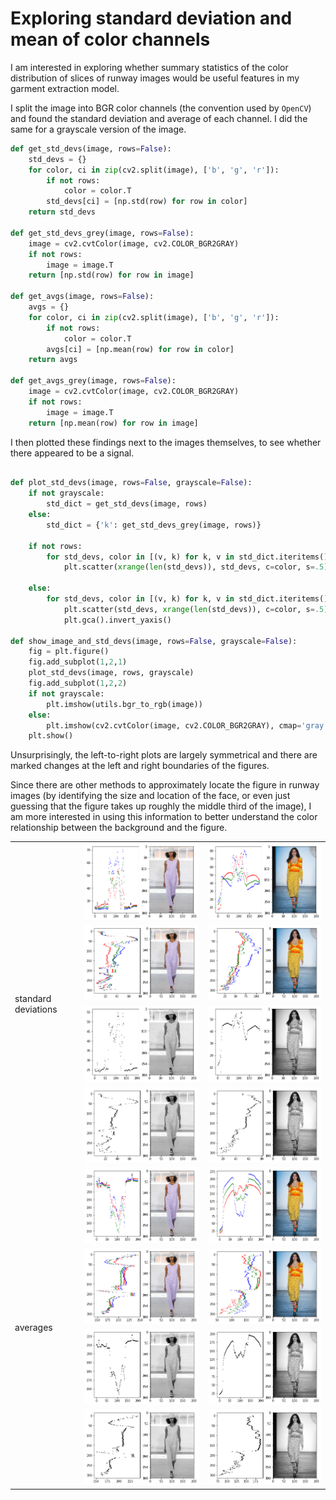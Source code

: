 # Exploring standard deviation and mean of color channels

I am interested in exploring whether summary statistics of the color distribution of slices of runway images would be useful features in my garment extraction model.

I split the image into BGR color channels (the convention used by `OpenCV`) and found the standard deviation and average of each channel. I did the same for a grayscale version of the image.


```python
def get_std_devs(image, rows=False):
    std_devs = {}   
    for color, ci in zip(cv2.split(image), ['b', 'g', 'r']):
        if not rows:
            color = color.T
        std_devs[ci] = [np.std(row) for row in color]                
    return std_devs

def get_std_devs_grey(image, rows=False):
    image = cv2.cvtColor(image, cv2.COLOR_BGR2GRAY)
    if not rows:
        image = image.T
    return [np.std(row) for row in image]

def get_avgs(image, rows=False):
    avgs = {}   
    for color, ci in zip(cv2.split(image), ['b', 'g', 'r']):
        if not rows:
            color = color.T
        avgs[ci] = [np.mean(row) for row in color]                
    return avgs

def get_avgs_grey(image, rows=False):
    image = cv2.cvtColor(image, cv2.COLOR_BGR2GRAY)
    if not rows:
        image = image.T
    return [np.mean(row) for row in image]

```

I then plotted these findings next to the images themselves, to see whether there appeared to be a signal.

```python

def plot_std_devs(image, rows=False, grayscale=False):
    if not grayscale:
        std_dict = get_std_devs(image, rows)
    else:
        std_dict = {'k': get_std_devs_grey(image, rows)}

    if not rows:
        for std_devs, color in [(v, k) for k, v in std_dict.iteritems()]:
            plt.scatter(xrange(len(std_devs)), std_devs, c=color, s=.5)

    else:
        for std_devs, color in [(v, k) for k, v in std_dict.iteritems()]:
            plt.scatter(std_devs, xrange(len(std_devs)), c=color, s=.5)
            plt.gca().invert_yaxis()

def show_image_and_std_devs(image, rows=False, grayscale=False):
    fig = plt.figure()
    fig.add_subplot(1,2,1)
    plot_std_devs(image, rows, grayscale)
    fig.add_subplot(1,2,2)
    if not grayscale:
        plt.imshow(utils.bgr_to_rgb(image))
    else:
        plt.imshow(cv2.cvtColor(image, cv2.COLOR_BGR2GRAY), cmap='gray')
    plt.show()

```

Unsurprisingly, the left-to-right plots are largely symmetrical and there are marked changes at the left and right boundaries of the figures.

Since there are other methods to approximately locate the figure in runway images (by identifying the size and location of the face, or even just guessing that the figure takes up roughly the middle third of the image), I am more interested in using this information to better understand the color relationship between the background and the figure.

<div>
<table>
  <tr>
  	<td rowspan="4">standard deviations</td>
    <td><img src="img/std-dev-color-cols-1.png" alt=""></td>
    <td><img src="img/std-dev-color-cols-2.png" alt=""></td>

  </tr>
  <tr>
  <td><img src="img/std-dev-color-rows-1.png" alt=""></td>
  <td><img src="img/std-dev-color-rows-2.png" alt=""></td>

  </tr>
  <tr>
  <td><img src="img/std-dev-grey-cols-1.png" alt=""></td>
  <td><img src="img/std-dev-grey-cols-2.png" alt=""></td>

  </tr>
  <tr>
  <td><img src="img/std-dev-grey-rows-1.png" alt=""></td>
  <td><img src="img/std-dev-grey-rows-2.png" alt=""></td>

  </tr>


  <tr>
    <td rowspan="4">averages</td>
    <td><img src="img/avgs-color-cols-1.png" alt=""></td>
    <td><img src="img/avgs-color-cols-2.png" alt=""></td>

  </tr>
  <tr>
  <td><img src="img/avgs-color-rows-1.png" alt=""></td>
  <td><img src="img/avgs-color-rows-2.png" alt=""></td>

  </tr>
  <tr>
  <td><img src="img/avgs-grey-cols-1.png" alt=""></td>
  <td><img src="img/avgs-grey-cols-2.png" alt=""></td>

  </tr>
  <tr>
  <td><img src="img/avgs-grey-rows-1.png" alt=""></td>
  <td><img src="img/avgs-grey-rows-2.png" alt=""></td>

  </tr>

</table>
</div>
